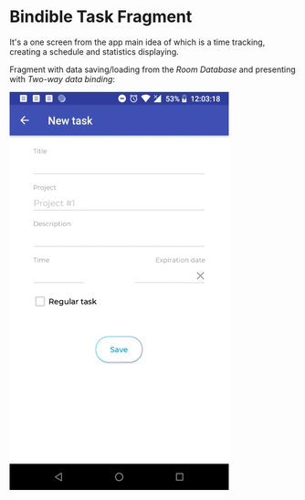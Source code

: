 
# Bindible Task Fragment
It's a one screen from the app main idea of which is a time tracking, creating a schedule and statistics displaying.

Fragment with data saving/loading from the _Room Database_ and presenting with _Two-way data binding_:  

<img src="images/task_screen.gif" alt="Task fragment">
